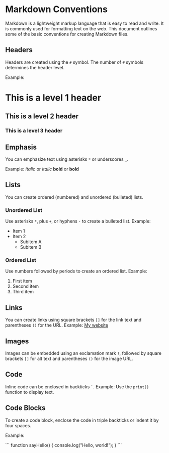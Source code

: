 # Markdown Conventions

Markdown is a lightweight markup language that is easy to read and write. It is commonly used for formatting text on the web. This document outlines some of the basic conventions for creating Markdown files.

## Headers

Headers are created using the `#` symbol. The number of `#` symbols determines the header level.

Example:

# This is a level 1 header
## This is a level 2 header
### This is a level 3 header

## Emphasis
You can emphasize text using asterisks `*` or underscores `_`.

Example:
*italic* or _italic_
**bold** or __bold__

## Lists
You can create ordered (numbered) and unordered (bulleted) lists.

### Unordered List
Use asterisks `*`, plus `+`, or hyphens `-` to create a bulleted list.
Example:

- Item 1
- Item 2
  - Subitem A
  - Subitem B

### Ordered List
Use numbers followed by periods to create an ordered list.
Example:

1. First item
2. Second item
3. Third item

## Links
You can create links using square brackets `[]` for the link text and parentheses `()` for the URL.
Example:
[My website](https://github.com/gqcpm)

## Images
Images can be embedded using an exclamation mark `!`, followed by square brackets `[]` for alt text and parentheses `()` for the image URL.

## Code
Inline code can be enclosed in backticks `` ` ``.
Example:
Use the `print()` function to display text.

## Code Blocks

To create a code block, enclose the code in triple backticks or indent it by four spaces.

Example:

\```
function sayHello() {
    console.log("Hello, world!");
}
\```
